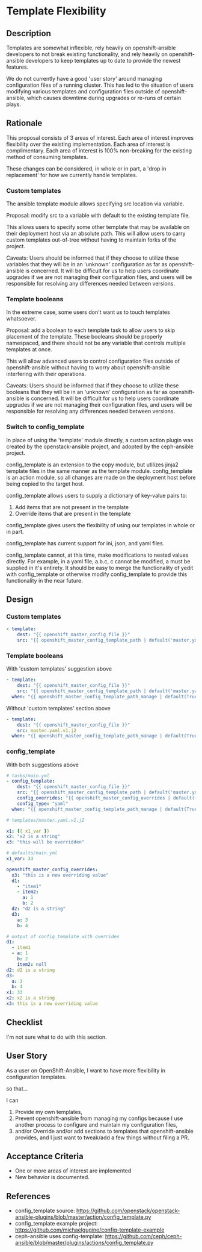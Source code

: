 # Template Flexibility

## Description
Templates are somewhat inflexible, rely heavily on openshift-ansible developers
to not break existing functionality, and rely heavily on openshift-ansible
developers to keep templates up to date to provide the newest features.

We do not currently have a good 'user story' around managing configuration files
of a running cluster.  This has led to the situation of users modifying various
templates and configuration files outside of openshift-ansible, which causes
downtime during upgrades or re-runs of certain plays.

## Rationale
This proposal consists of 3 areas of interest.  Each area of interest improves
flexibility over the existing implementation.  Each area of interest is
complimentary.  Each area of interest is 100% non-breaking for the existing
method of consuming templates.

These changes can be considered, in whole or in part, a 'drop in replacement'
for how we currently handle templates.

### Custom templates
The ansible template module allows specifying src location via variable.

Proposal: modify src to a variable with default to the existing template file.

This allows users to specify some other template that may be available on
their deployment host via an absolute path.  This will allow users to carry
custom templates out-of-tree without having to maintain forks of the project.

Caveats: Users should be informed that if they choose to utilize these variables
that they will be in an 'unknown' configuration as far as openshift-ansible
is concerned.  It will be difficult for us to help users coordinate upgrades
if we are not managing their configuration files, and users will be responsible
for resolving any differences needed between versions.

### Template booleans
In the extreme case, some users don't want us to touch templates whatsoever.

Proposal: add a boolean to each template task to allow users to skip placement
of the template. These booleans should be properly namespaced, and there
should not be any variable that controls multiple templates at once.

This will allow advanced users to control configuration files outside of
openshift-ansible without having to worry about openshift-ansible interfering
with their operations.

Caveats: Users should be informed that if they choose to utilize these booleans
that they will be in an 'unknown' configuration as far as openshift-ansible
is concerned.  It will be difficult for us to help users coordinate upgrades
if we are not managing their configuration files, and users will be responsible
for resolving any differences needed between versions.

### Switch to config_template
In place of using the 'template' module directly, a custom action plugin
was created by the openstack-ansible project, and adopted by the ceph-ansible
project.

config_template is an extension to the copy module, but utilizes jinja2 template
files in the same manner as the template module.  config_template is an action
module, so all changes are made on the deployment host before being copied to
the target host.

config_template allows users to supply a dictionary of key-value pairs to:
1) Add items that are not present in the template
2) Override items that are present in the template

config_template gives users the flexibility of using our templates in whole or
in part.

config_template has current support for ini, json, and yaml files.

config_template cannot, at this time, make modifications to nested values
directly.  For example, in a yaml file, a.b.c, c cannot be modified, a must
be supplied in it's entirety. It should be easy to merge the functionality of
yedit with config_template or otherwise modify config_template to provide this
functionality in the near future.

## Design

### Custom templates
```yaml
- template:
    dest: "{{ openshift_master_config_file }}"
    src: "{{ openshift_master_config_template_path | default('master.yaml.v1.j2') }}"
```

### Template booleans

With 'custom templates' suggestion above
```yaml
- template:
    dest: "{{ openshift_master_config_file }}"
    src: "{{ openshift_master_config_template_path | default('master.yaml.v1.j2') }}"
  when: "{{ openshift_master_config_template_path_manage | default(True) }}"
```
Without 'custom templates' section above
```yaml
- template:
    dest: "{{ openshift_master_config_file }}"
    src: master.yaml.v1.j2
  when: "{{ openshift_master_config_template_path_manage | default(True) }}"
```

### config_template
With both suggestions above
```yaml
# tasks/main.yml
- config_template:
    dest: "{{ openshift_master_config_file }}"
    src: "{{ openshift_master_config_template_path | default('master.yaml.v1.j2') }}"
    config_overrides: "{{ openshift_master_config_overrides | default({}) }}"
    config_type: "yaml"
  when: "{{ openshift_master_config_template_path_manage | default(True) }}"
```

```yaml
# templates/master.yaml.v1.j2

x1: {{ x1_var }}
x2: "x2 is a string"
x3: "this will be overridden"

```

```yaml
# defaults/main.yml
x1_var: 33

openshift_master_config_overrides:
  x3: "this is a new overriding value"
  d1:
    - "item1"
    - item2:
      a: 1
      b: 2
  d2: "d2 is a string"
  d3:
    a: 3
    b: 4
```

```yaml
# output of config_template with overrides
d1:
  - item1
  - a: 1
    b: 2
    item2: null
d2: d2 is a string
d3:
  a: 3
  b: 4
x1: 33
x2: x2 is a string
x3: this is a new overriding value
```

## Checklist
I'm not sure what to do with this section.

## User Story
As a user on OpenShift-Ansible,
I want to have more flexibility in configuration templates.

so that...

I can
1) Provide my own templates,
2) Prevent openshift-ansible from managing my configs because I use another
process to configure and maintain my configuration files,
3) and/or Override and/or add sections to templates that openshift-ansible
provides, and I just want to tweak/add a few things without filing a PR.

## Acceptance Criteria
* One or more areas of interest are implemented
* New behavior is documented.

## References
* config_template source: https://github.com/openstack/openstack-ansible-plugins/blob/master/action/config_template.py
* config_template example project: https://github.com/michaelgugino/config-template-example
* ceph-ansible uses config-template: https://github.com/ceph/ceph-ansible/blob/master/plugins/actions/config_template.py
